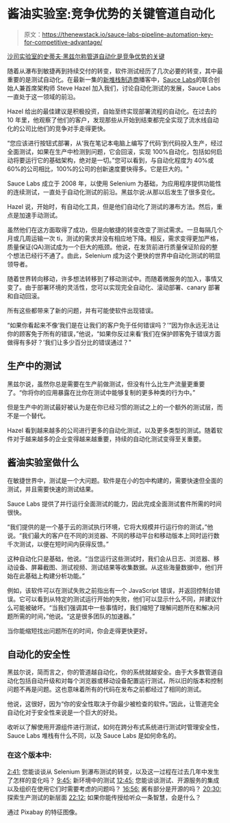 # 酱油实验室:竞争优势的关键管道自动化

> 原文：<https://thenewstack.io/sauce-labs-pipeline-automation-key-for-competitive-advantage/>

[沙司实验室的史蒂夫·黑兹尔称管道自动化是竞争优势的关键](https://thenewstack.simplecast.com/episodes/steve-hazel-of-sauce-labs-says-pipeline-automation-is-key-for-competitive-advantage)

随着从瀑布到敏捷再到持续交付的转变，软件测试经历了几次必要的转变，其中最重要的是测试自动化。在最新一集的[新堆栈制造商](https://thenewstack.io/podcasts/makers)播客中，[Sauce Labs](https://www.linkedin.com/in/sahazel/)的联合创始人兼首席架构师 Steve Hazel 加入我们，讨论自动化测试的发展，Sauce Labs 一直处于这一领域的前沿。

Hazel 给出的最佳建议是积极投资，自始至终实现部署流程的自动化。在过去的 10 年里，他观察了他们的客户，发现那些从开始到结束都完全实现了流水线自动化的公司比他们的竞争对手走得更快。

“您应该进行按钮式部署，从‘我在笔记本电脑上编写了代码’到代码投入生产，经过全面测试，如果在生产中检测到问题，它会回滚，实现 100%自动化，包括如何启动将要运行它的基础架构，绝对是一切。”您可以看到，与自动化程度为 40%或 60%的公司相比，100%的公司的创新速度要快得多。它是巨大的。"

Sauce Labs 成立于 2008 年，以使用 Selenium 为基础，为应用程序提供功能性的连续测试，一直处于自动化测试的前沿。黑兹尔说:从那以后发生了很多变化。

Hazel 说，开始时，有自动化工具，但是他们自动化了测试的瀑布方法。然后，重点是加速手动测试。

虽然他们在这方面取得了成功，但是向敏捷的转变改变了测试需求。一旦每隔几个月或几周运输一次 ti，测试的需求并没有相应地下降。相反，需求变得更加严格，质量保证(QA)测试成为一个巨大的瓶颈。他说，在发货前进行质量保证阶段的整个想法已经行不通了。由此，Selenium 成为这个更快的世界中自动化测试的明显领导者。

随着世界转向移动，许多想法转移到了移动测试中。而随着微服务的加入，事情又变了。由于部署环境的灵活性，您可以实现完全自动化、滚动部署、canary 部署和自动回滚。

所有这些都带来了新的问题，并有可能使软件出现错误。

“如果你看起来不像‘我们是在让我们的客户免于任何错误吗？’“因为你永远无法让你的顾客免于所有的错误，”他说，“如果你反过来看‘我们在保护顾客免于错误方面做得有多好？’我们让多少百分比的错误通过？"

## 生产中的测试

黑兹尔说，虽然你总是需要在生产前做测试，但没有什么比生产流量更重要了。“你将你的应用暴露在比你在测试中能够复制的更多种类的行为中。”

但是生产中的测试最好被认为是在你已经习惯的测试之上的一个额外的测试层，而不是一个替代。

Hazel 看到越来越多的公司进行更多的自动化测试，以及更多类型的测试。随着软件对于越来越多的企业变得越来越重要，持续的自动化测试变得至关重要。

## 酱油实验室做什么

在敏捷世界中，测试是一个大问题。软件是在小的包中构建的，需要快速但全面的测试，并且需要快速的测试结果。

Sauce Labs 提供了并行运行全面测试的能力，因此完成全面测试套件所需的时间很快。

“我们提供的是一个基于云的测试执行环境，它将大规模并行运行你的测试，”他说。“我们最大的客户在不同的浏览器、不同的移动平台和移动版本上同时运行数千次测试，以便在短时间内获得反馈。”

这种自动化只是基础，他说。“当您运行这些测试时，我们会从日志、浏览器、移动设备、屏幕截图、测试视频、测试结果等收集数据。从这些海量数据中，他们开始在此基础上构建分析功能。”

例如，该软件可以在测试失败之前指出有一个 JavaScript 错误，并返回控制台错误。它可以看到从特定的测试运行开始的失败，他们可以显示什么不同，并建议什么可能被破坏。“当我们强调其中一些事情时，我们缩短了理解问题所在和解决问题所需的时间，”他说。“这是很多团队的加速器。”

当你能缩短找出问题所在的时间，你会走得更快更好。

## 自动化的安全性

黑兹尔说，简而言之，你的管道越自动化，你的系统就越安全。由于大多数管道自动化包括自动升级和对每个浏览器或移动设备配置运行测试，所以旧的版本和控制问题不再是问题。这也意味着所有的代码在发布之前都经过了相同的测试。

他说，这很好，因为“你的安全性取决于你最少被检查的软件。”因此，让管道完全自动化对于安全性来说是一个巨大的好处。

收听以了解使用开源组件进行测试，如何在跨分布式系统进行测试时管理安全性，Sauce Labs 堆栈有什么不同，以及 Sauce Labs 是如何命名的。

### 在这个版本中:

[2:41:](https://thenewstack.simplecast.com/episodes/steve-hazel-of-sauce-labs-says-pipeline-automation-is-key-for-competitive-advantage?t=2:41) 您能谈谈从 Selenium 到瀑布测试的转变，以及这一过程在过去几年中发生了怎样的变化吗？
[9:45:](https://thenewstack.simplecast.com/episodes/steve-hazel-of-sauce-labs-says-pipeline-automation-is-key-for-competitive-advantage?t=9:45) 新环境中的测试
[12:45:](https://thenewstack.simplecast.com/episodes/steve-hazel-of-sauce-labs-says-pipeline-automation-is-key-for-competitive-advantage?t=12:45) 您能谈谈测试、开源服务的集成以及组织在使用它们时需要考虑的问题吗？
[16:56:](https://thenewstack.simplecast.com/episodes/steve-hazel-of-sauce-labs-says-pipeline-automation-is-key-for-competitive-advantage?t=16:56) 酱有部分是开源的吗？
[20:30:](https://thenewstack.simplecast.com/episodes/steve-hazel-of-sauce-labs-says-pipeline-automation-is-key-for-competitive-advantage?t=20:30) 探索生产测试的新层面
[22:12:](https://thenewstack.simplecast.com/episodes/steve-hazel-of-sauce-labs-says-pipeline-automation-is-key-for-competitive-advantage?t=22:12) 如果你能传授给听众一条智慧，会是什么？

通过 Pixabay 的特征图像。

<svg xmlns:xlink="http://www.w3.org/1999/xlink" viewBox="0 0 68 31" version="1.1"><title>Group</title> <desc>Created with Sketch.</desc></svg>